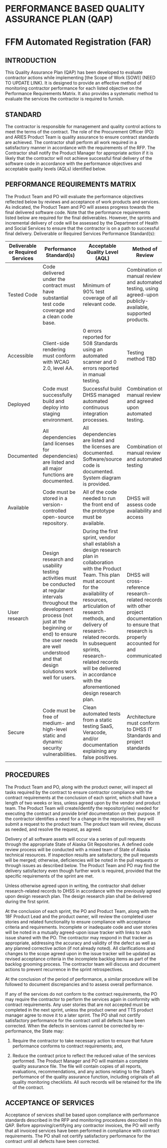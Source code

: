 # PERFORMANCE BASED QUALITY ASSURANCE PLAN (QAP) 
# FFM Automated Registration (FAR)
## INTRODUCTION
This Quality Assurance Plan (QAP) has been developed to evaluate contractor actions while implementing [the Scope of Work (SOW)] (NEED TO UPDATE LINK). It is designed to provide an effective method of monitoring contractor performance for each listed objective on the Performance Requirements Matrix. It also provides a systematic method to evaluate the services the contractor is required to furnish.

## STANDARD
The contractor is responsible for management and quality control actions to meet the terms of the contract. The role of the Procurement Officer (PO) and ARIES Product Team is quality assurance to ensure contract standards are achieved. The contractor shall perform all work required in a satisfactory manner in accordance with the requirements of the RFP. The Contractor shall notify the Product Manager for appropriate action if it is likely that the contractor will not achieve successful final delivery of the software code in accordance with the performance objectives and acceptable quality levels (AQLs) identified below.

## PERFORMANCE REQUIREMENTS MATRIX
The Product Team and PO will evaluate the performance objectives reflected below by reviews and acceptance of work products and services. As indicated, the Product Team and PO will assess progress towards the final delivered software code. Note that the performance requirements listed below are required for the final deliverables. However, the sprints and incremental delivery of code will be assessed by the Department of Health and Social Services to ensure that the contractor is on a path to successful final delivery.
Deliverable or Required Services Performance Standard(s):

**Deliverable or Required Services** | **Performance Standard(s)** | **Acceptable Quality Level (AQL)** | **Method of Review**
--- | --- | --- | ---
Tested Code | Code delivered under the contract must have substantial test code coverage and a clean code base. | Minimum of 90% test coverage of all relevant code. | Combination of manual review and automated testing, using agreed-upon publicly-available, supported products. 
Accessible | Client-side rendering must conform with WCAG 2.0, level AA. | 0 errors reported for 508 Standards using an automated scanner and 0 errors reported in manual testing. | Testing method TBD
Deployed | Code must successfully build and deploy into staging environment. | Successful build DHSS managed automated continuous integration processes. | Combination of manual review and agreed upon automated testing.
Documented | All dependencies (and licenses for dependencies) are listed and all major functions are documented. | All dependencies are listed and the licenses are documented. Software/source code is documented. System diagram is provided. | Combination of manual review and automated testing
Available | Code must be stored in a version-controlled open-source repository. | All of the code needed to run the front end of the prototype must be available. | DHSS will assess code availability and access
User research | Design research and usability testing activities must be conducted at regular intervals throughout the development process (not just at the beginning or end) to ensure the user needs are well understood and that design solutions work well for users. | During the first sprint, vendor shall establish a design research plan in collaboration with the Product Team. This plan must account for the availability of resources, articulation of research methods, and delivery of research-related records. In subsequent sprints, research-related records will be delivered in accordance with the aforementioned design research plan. | DHSS will cross-reference research-related records with other project documentation to ensure that research is properly accounted for and communicated.
Secure | Code must be free of medium- and high-level static and dynamic security vulnerabilities. | Clean automated tests from a static testing SaaS, Veracode, and/or documentation explaining any false positives. | Architecture must conform to DHSS IT Standards and project standards |[https://pages.18f.gov/before-you-ship/](https://pages.18f.gov/before-you-ship/).

## PROCEDURES
The Product Team and PO, along with the product owner, will inspect all tasks required by the contract to ensure contractor compliance with the contract requirements at the conclusion of each sprint, which shall have a length of two weeks or less, unless agreed upon by the vendor and product team.
The Product Team will create/identify the repositor(y/ies) needed for executing the contract and provide brief documentation on their purpose.  If the contractor identifies a need for a change in the repositories, they will submit a request to the product team.  The product team will review, discuss as needed, and resolve the request, as agreed. 

Delivery of all software assets will occur via a series of pull requests through the appropriate State of Alaska Git Repositories. A defined code review process will be conducted with a mixed team of State of Alaska technical resources. If inspection results are satisfactory, the pull requests will be merged; otherwise, deficiencies will be noted in the pull requests or through issues as described below. The Product Team and PO may find the delivery satisfactory even though further work is required, provided that the specific requirements of the sprint are met.
 
Unless otherwise agreed upon in writing, the contractor shall deliver research-related records to DHSS in accordance with the previously agreed upon design research plan. The design research plan shall be delivered during the first sprint.

At the conclusion of each sprint, the PO and Product Team, along with the 18F Product Lead and the product owner, will review the completed user stories and related functionality to ensure compliance with acceptance criteria and requirements. Incomplete or inadequate code and user stories will be noted in a mutually agreed-upon issue tracker with links to each issue shared with the PO. The contractor may respond in that tracker as appropriate, addressing the accuracy and validity of the defect as well as any planned corrective action (if not already noted). All clarifications and changes to the scope agreed upon in the issue tracker will be updated as revised acceptance criteria in the incomplete backlog items as part of the backlog grooming process.  The contractor team will discuss and document actions to prevent recurrence in the sprint retrospectives.

At the conclusion of the period of performance, a similar procedure will be followed to document discrepancies and to assess overall performance.

If any of the services do not conform to the contract requirements, the PO may require the contractor to perform the services again in conformity with contract requirements. Any user stories that are not accepted must be completed in the next sprint, unless the product owner and TTS product manager agree to move it to a later sprint. The PO shall not certify satisfactory performance for the contract until all defects have been corrected. When the defects in services cannot be corrected by re-performance, the State may:

1. Require the contractor to take necessary action to ensure that future performance conforms to contract requirements; and,

2. Reduce the contract price to reflect the reduced value of the services performed. The Product Manager and PO will maintain a complete quality assurance file. The file will contain copies of all reports, evaluations, recommendations, and any actions relating to the State’s performance of the quality assurance function, including originals of all quality monitoring checklists. All such records will be retained for the life of the contract. 

## ACCEPTANCE OF SERVICES
Acceptance of services shall be based upon compliance with performance standards described in the RFP and monitoring procedures described in this QAP. Before approving/certifying any contractor invoices, the PO will verify that all invoiced services have been performed in compliance with contract requirements. The PO shall not certify satisfactory performance for the contract until all defects have been corrected.
